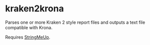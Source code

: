 # kraken2krona
Parses one or more Kraken 2 style report files and outputs a text file compatible with Krona.

Requires [StringMeUp][1].

[1]: https://github.com/danisven/StringMeUp

